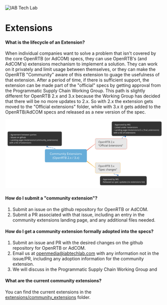 ![IAB Tech Lab](https://drive.google.com/uc?id=10yoBoG5uRETSXRrnJPUDuONujvADrSG1)

# **Extensions**


#### What is the lifecycle of an Extension?
When individual companies want to solve a problem that isn't covered by the core OpenRTB (or AdCOM) specs, they can use OpenRTB's (and AdCOM's) extensions mechanism to implement a solution. They can work on it privately and limit usage between themselves, or they can make the OpenRTB "Community" aware of this extension to guage the usefulness of that extension. After a period of time, if there is sufficient support, the extension can be made part of the "official" specs by getting approval from the Programmatic Supply Chain Working Group. This path is slightly different for OpenRTB 2.x and 3.x because the Working Group has decided that there will be no more updates to 2.x. So with 2.x the extension gets moved to the "Official extensions" folder, while with 3.x it gets added to the OpenRTB/AdCOM specs and released as a new version of the spec.

![extensions lifecycle](extensions_lifecycle.png)



#### How do I submit a "community extension"?
1. Submit an issue on the github repository for OpenRTB or AdCOM.
2. Submit a PR associated with that issue, including an entry in the community extensions landing page, and any additional files needed.

#### How do I get a community extension formally adopted into the specs?
1. Submit an issue and PR with the desired changes on the github repository for OpenRTB or AdCOM.
2. Email us at openmedia@iabtechlab.com with any information not in the issue/PR, including any  adoption information for the community extension. 
3. We will discuss in the Programmatic Supply Chain Working Group and 

#### What are the current community extensions?
You can find the current extensions in the [extensions/community_extensions](../extensions/community_extensions) folder.